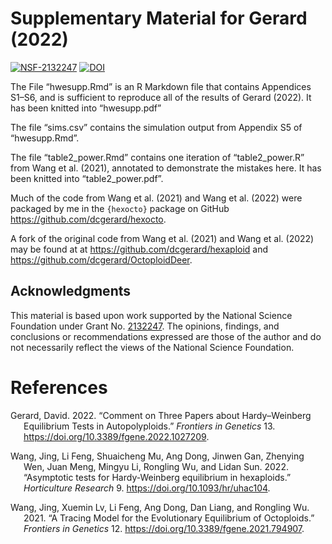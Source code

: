 
<!-- README.md is generated from README.Rmd. Please edit that file -->

# Supplementary Material for Gerard (2022)

[![NSF-2132247](https://img.shields.io/badge/NSF-2132247-blue.svg)](https://nsf.gov/awardsearch/showAward?AWD_ID=2132247)
[![DOI](https://zenodo.org/badge/DOI/10.5281/zenodo.7019205.svg)](https://doi.org/10.5281/zenodo.7019205)

The File “hwesupp.Rmd” is an R Markdown file that contains Appendices
S1–S6, and is sufficient to reproduce all of the results of Gerard
(2022). It has been knitted into “hwesupp.pdf”

The file “sims.csv” contains the simulation output from Appendix S5 of
“hwesupp.Rmd”.

The file “table2_power.Rmd” contains one iteration of “table2_power.R”
from Wang et al. (2021), annotated to demonstrate the mistakes here. It
has been knitted into “table2_power.pdf”.

Much of the code from Wang et al. (2021) and Wang et al. (2022) were
packaged by me in the `{hexocto}` package on GitHub
<https://github.com/dcgerard/hexocto>.

A fork of the original code from Wang et al. (2021) and Wang et al.
(2022) may be found at at <https://github.com/dcgerard/hexaploid> and
<https://github.com/dcgerard/OctoploidDeer>.

## Acknowledgments

This material is based upon work supported by the National Science
Foundation under Grant
No. [2132247](https://www.nsf.gov/awardsearch/showAward?AWD_ID=2132247).
The opinions, findings, and conclusions or recommendations expressed are
those of the author and do not necessarily reflect the views of the
National Science Foundation.

# References

<div id="refs" class="references csl-bib-body hanging-indent">

<div id="ref-gerard2022comment" class="csl-entry">

Gerard, David. 2022. “Comment on Three Papers about Hardy–Weinberg
Equilibrium Tests in Autopolyploids.” *Frontiers in Genetics* 13.
<https://doi.org/10.3389/fgene.2022.1027209>.

</div>

<div id="ref-wang2022asymptotic" class="csl-entry">

Wang, Jing, Li Feng, Shuaicheng Mu, Ang Dong, Jinwen Gan, Zhenying Wen,
Juan Meng, Mingyu Li, Rongling Wu, and Lidan Sun. 2022. “<span
class="nocase">Asymptotic tests for Hardy-Weinberg equilibrium in
hexaploids</span>.” *Horticulture Research* 9.
<https://doi.org/10.1093/hr/uhac104>.

</div>

<div id="ref-wang2021tracing" class="csl-entry">

Wang, Jing, Xuemin Lv, Li Feng, Ang Dong, Dan Liang, and Rongling Wu.
2021. “A Tracing Model for the Evolutionary Equilibrium of Octoploids.”
*Frontiers in Genetics* 12. <https://doi.org/10.3389/fgene.2021.794907>.

</div>

</div>

